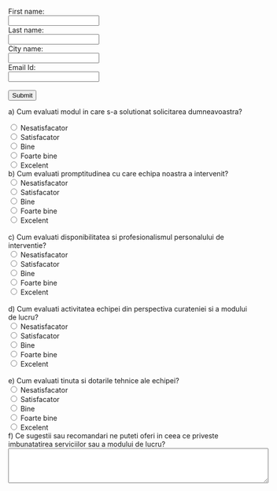 <!DOCTYPE html>
<html lang="en">
<head>


<meta charset="UTF-8">
   <title>Title</title>
</head>
<body>
<form action="save" >

First name:<br>
<input type="text" name="first_name">
<br>
Last name:<br>
<input type="text" name="last_name">
<br>
City name:<br>
<input type="text" name="city_name">
<br>
Email Id:<br>
<input type="email" name="email">
<br><br>
<input type="Submit" value="Submit" >





   <div class="card a">
        <div class="card-body a">

  a)	Cum evaluati modul in care s-a solutionat solicitarea dumneavoastra?
   </div>
    </div>


  <div class="custom-control custom-radio custom-control-inline">
<input type="radio" name="INTREBARE_A"  value="Nesatisfacator"  class="custom-control-input">
   <label>Nesatisfacator</label>
    </div>
  <div class="custom-control custom-radio custom-control-inline">
<input type="radio" name="INTREBARE_A"  value="Satisfacator"  class="custom-control-input">
   <label>Satisfacator</label>
    </div>
  <div class="custom-control custom-radio custom-control-inline">
<input type="radio" name="INTREBARE_A"  value="Bine"  class="custom-control-input">
   <label>Bine</label>
    </div>
  <div class="custom-control custom-radio custom-control-inline">
<input type="radio" name="INTREBARE_A"  value="Foarte bine"  class="custom-control-input">
   <label>Foarte bine</label>
    </div>
  <div class="custom-control custom-radio custom-control-inline">
<input type="radio" name="INTREBARE_A"  value="Excelent"  class="custom-control-input">
   <label>Excelent</label>
    </div>
     <div class="card b">
        <div class="card-body b">
            b)	Cum evaluati promptitudinea cu care echipa noastra a intervenit?
        </div>
    </div>
    
<div class="custom-control custom-radio custom-control-inline">
<input type="radio" name="INTREBARE_B"  value="Nesatisfacator"  class="custom-control-input">
   <label>Nesatisfacator</label>
    </div>
    
  <div class="custom-control custom-radio custom-control-inline">
<input type="radio" name="INTREBARE_B"  value="Satisfacator"  class="custom-control-input">
   <label>Satisfacator</label>
    </div>
  <div class="custom-control custom-radio custom-control-inline">
<input type="radio" name="INTREBARE_B"  value="Bine"  class="custom-control-input">
   <label>Bine</label>
    </div>
  <div class="custom-control custom-radio custom-control-inline">
<input type="radio" name="INTREBARE_B"  value="Foarte bine"  class="custom-control-input">
   <label>Foarte bine</label>
    </div>
  <div class="custom-control custom-radio custom-control-inline">
<input type="radio" name="INTREBARE_B"  value="Excelent"  class="custom-control-input">
   <label>Excelent</label>
    </div>
    <br>
    <div class="card c">
        <div class="card-body c">
            c)	Cum evaluati disponibilitatea si profesionalismul personalului de interventie?
        </div>
    </div>

   <div class="custom-control custom-radio custom-control-inline">
        <input type="radio" name="INTREBARE_C"  value="Nesatisfacator"  class="custom-control-input">
        <label>Nesatisfacator</label>
    </div>

   <div class="custom-control custom-radio custom-control-inline">
        <input type="radio" name="INTREBARE_C"  value="Satisfacator"  class="custom-control-input">
        <label>Satisfacator</label>
    </div>

   <div class="custom-control custom-radio custom-control-inline">
        <input type="radio" name="INTREBARE_C"  value="Bine"  class="custom-control-input">
        <label>Bine</label>
    </div>

   <div class="custom-control custom-radio custom-control-inline">
        <input type="radio" name="INTREBARE_C"  value="Foarte bine"  class="custom-control-input">
        <label>Foarte bine</label>
    </div>

   <div class="custom-control custom-radio custom-control-inline">
        <input type="radio" name="INTREBARE_C"  value="Excelent"  class="custom-control-input">
        <label>Excelent</label>
    </div>
    <br>
    <div class="card d">
        <div class="card-body d">
            d)	Cum evaluati activitatea echipei din perspectiva curateniei si a modului de lucru?
        </div>
    </div>

   <div class="custom-control custom-radio custom-control-inline">
        <input type="radio" name="INTREBARE_D"  value="Nesatisfacator"  class="custom-control-input">
        <label>Nesatisfacator</label>
    </div>

   <div class="custom-control custom-radio custom-control-inline">
        <input type="radio" name="INTREBARE_D"  value="Satisfacator"  class="custom-control-input">
        <label>Satisfacator</label>
    </div>

   <div class="custom-control custom-radio custom-control-inline">
        <input type="radio" name="INTREBARE_D"  value="Bine"  class="custom-control-input">
        <label>Bine</label>
    </div>

   <div class="custom-control custom-radio custom-control-inline">
        <input type="radio" name="INTREBARE_D"  value="Foarte bine"  class="custom-control-input">
        <label>Foarte bine</label>
    </div>

   <div class="custom-control custom-radio custom-control-inline">
        <input type="radio" name="INTREBARE_D"  value="Excelent"  class="custom-control-input">
        <label>Excelent</label>
    </div>
    <br>
    <div class="card e">
        <div class="card-body e">
            e)	Cum evaluati tinuta si dotarile tehnice ale echipei?
        </div>
    </div>
   <div class="custom-control custom-radio custom-control-inline">
        <input type="radio" name="INTREBARE_E"  value="Nesatisfacator"  class="custom-control-input">
        <label>Nesatisfacator</label>
    </div>

   <div class="custom-control custom-radio custom-control-inline">
        <input type="radio" name="INTREBARE_E"  value="Satisfacator"  class="custom-control-input">
        <label>Satisfacator</label>
    </div>

   <div class="custom-control custom-radio custom-control-inline">
        <input type="radio" name="INTREBARE_E"  value="Bine"  class="custom-control-input">
        <label>Bine</label>
    </div>

   <div class="custom-control custom-radio custom-control-inline">
        <input type="radio" name="INTREBARE_E"  value="Foarte bine"  class="custom-control-input">
        <label>Foarte bine</label>
    </div>

   <div class="custom-control custom-radio custom-control-inline">
        <input type="radio" name="INTREBARE_E"  value="Excelent"  class="custom-control-input">
        <label>Excelent</label>
    </div>


   <div class="card f">
        <div class="card-body f">
            f)	Ce sugestii sau recomandari ne puteti oferi in ceea ce priveste imbunatatirea serviciilor sau a modului de lucru?
            <br>
            <textarea class="form-control" name="RASPUNS_FREE_TEXT" aria-label="With textarea" style="margin: 0px; width: 529px; height: 71px;"></textarea>
        </div>
    </div>





</form>
</body>
</html>